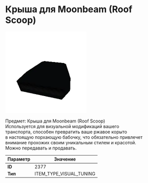 # Крыша для Moonbeam (Roof Scoop)

![Item Image](../img/2377.webp?raw=true)

Предмет: Крыша для Moonbeam (Roof Scoop)<br>Используется для визуальной модификаций вашего<br>транспорта, способен превратить ваше ржавое корыто<br>в настоящую порхающую бабочку, что обязательно привлечет<br>внимание прохожих своим уникальным стилем и красотой.<br>Можно передавать и продавать.


| Параметр | Значение |
|----------|----------|
| **ID** | 2377 |
| **Тип** | ITEM_TYPE_VISUAL_TUNING |

